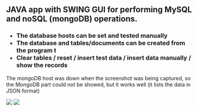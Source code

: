 <h2> JAVA app with SWING GUI for performing MySQL and noSQL (mongoDB) operations. </h2>

<h3>
  <ul>
    <li>The database hosts can be set and tested manually</li>
    <li>The database and tables/documents  can be created from the program t</li>
    <li>Clear tables / reset / insert test data / insert data manually / show the records</li>
  </ul>
</h3>
<p color="orange">The mongoDB host was down when the screenshot was being captured, so the MongoDB part could not be showed, but it works well (it lists the data in JSON format) </p>
<img src="https://github.com/krisztiankarolyi/dbProjekt/assets/145534392/1a2d411b-e28e-42ba-89ec-6202a71a229e">
<img src="https://github.com/krisztiankarolyi/dbProjekt/assets/145534392/d068975d-a382-4138-879f-d15272aecd79">


